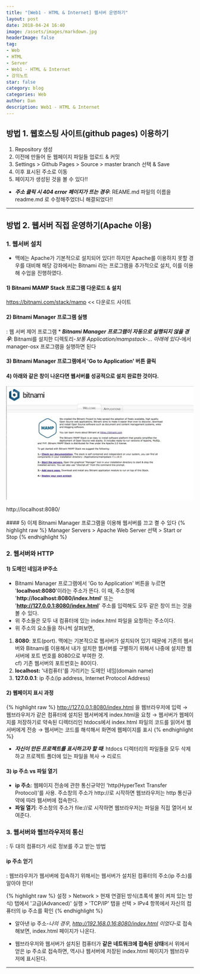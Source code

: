```yaml
---
title: "[Web1 - HTML & Internet] 웹서버 운영하기"
layout: post
date: 2018-04-24 16:40
image: /assets/images/markdown.jpg
headerImage: false
tag:
- Web
- HTML
- Server
- Web1 - HTML & Internet
- 강의노트
star: false
category: blog
categories: Web
author: Dan
description: Web1 - HTML & Internet
---
```


## 방법 1. 웹호스팅 사이트(github pages) 이용하기


1. Repository 생성
2. 이전에 만들어 둔 웹페이지 파일들 업로드 & 커밋
3. Settings > Github Pages > Source > master branch 선택 & Save
4. 이후 표시된 주소로 이동
5. 페이지가 생성된 것을 볼 수 있다!!

* ***주소 클릭 시 404 error 페이지가 뜨는 경우***: REAME.md 파일의 이름을 readme.md 로 수정해주었더니 해결되었다!!

---
## 방법 2. 웹서버 직접 운영하기(Apache 이용)

### 1. 웹서버 설치
* 맥에는 Apache가 기본적으로 설치되어 있다!! 하지만 Apache를 이용하지 못할 경우를 대비해 해당 강좌에서는 Bitnami 라는 프로그램을 추가적으로 설치, 이를 이용해 수업을 진행하였다.

#### 1) Bitnami MAMP Stack 프로그램 다운로드 & 설치
https://bitnami.com/stack/mamp << 다운로드 사이트

#### 2) Bitnami Manager 프로그램 실행
: 웹 서버 제어 프로그램
    * ***Bitnami Manager 프로그램이 자동으로 실행되지 않을 경우***: Bitnami를 설치한 디렉토리-*보통 Application/mampstack-... 아래에 있다*-에서 manager-osx 프로그램을 실행하면 된다<br>

#### 3) Bitnami Manager 프로그램에서 'Go to Application' 버튼 클릭

#### 4) 아래와 같은 창이 나온다면 웹서버를 성공적으로 설치 완료한 것이다.
![Markdowm Image][1]
<figcaption class="caption">http://localhost:8080/</figcaption>

<br>
#### 5) 이제 Bitnami Manager 프로그램을 이용해 웹서버를 끄고 켤 수 있다
{% highlight raw %}
Manager Servers > Apache Web Server 선택 > Start or Stop
{% endhighlight %}


<div class="breaker"></div>

### 2. 웹서버와 HTTP

#### 1) 도메인 네임과 IP주소

* Bitnami Manager 프로그램에서 'Go to Application' 버튼을 누르면 '**localhost:8080**'이라는 주소가 뜬다. 이 때, 주소창에 '**http://localhost:8080/index.html**' 또는 '**http://127.0.0.1:8080/index.html**' 주소를 입력해도 모두 같은 창이 뜨는 것을 볼 수 있다.
* 위 주소들은 모두 내 컴퓨터에 있는 index.html 파일을 요청하는 주소이다.
* 위 주소의 요소들을 하나씩 살펴보면, <br>
1) **8080**: <span class="evidence">포트(port)</span>. 맥에는 기본적으로 웹서버가 설치되어 있기 때문에 기존의 웹서버와 Bitnami를 이용해서 내가 설치한 웹서버를 구별하기 위해서 나중에 설치한 웹서버에 포트 번호를 8080으로 부여한 것.  <br>cf) 기존 웹서버의 포트번호는 80이다.<br>
2) **localhost:** '내컴퓨터'를 가리키는 <span class="evidence">도메인 네임(domain name)</span><br>
3) **127.0.0.1**: <span class="evidence">ip 주소</span>(ip address, Internet Protocol Address)<br>

#### 2) 웹페이지 표시 과정
{% highlight raw %}
http://127.0.0.1:8080/index.html 을 웹브라우저에 입력
→ 웹브라우저가 같은 컴퓨터에 설치된 웹서버에게 index.html을 요청
→ 웹서버가  웹페이지를 저장하기로 약속된 디렉터리인 htdocs에서 index.html 파일의 코드를 읽어서 웹서버에게 전송
→ 웹서버는 코드를 해석해서 화면에 웹페이지를 표시
{% endhighlight %}

* ***자신이 만든 프로젝트를 표시하고자 할 때***: htdocs 디렉터리의 파일들을 모두 삭제하고 프로젝트 폴더에 있는 파일을 복사 → 리로드

#### 3) ip 주소 vs 파일 열기
* **ip 주소**: 웹페이지 전송에 관한 통신규약인 <span class="evidence">'http(HyperText Transfer Protocol)'</span>를 사용. 주소창의 주소가 http://로 시작하면 웹브라우저는 http 통신규약에 따라 웹서버에 접속한다.
* **파일 열기**: 주소창의 주소가 file://로 시작하면 웹브라우저는 파일을 직접 열어서 보여준다.

<div class="breaker"></div>

### 3. 웹서버와 웹브라우저의 통신
: 두 대의 컴퓨터가 서로 정보를 주고 받는 방법<br>

#### ip 주소 얻기
: 웹브라우저가 웹서버에 접속하기 위해서는 웹서버가 설치된 컴퓨터의 주소(ip 주소)를 알아야 한다!<br>

{% highlight raw %}
설정 > Network > 현재 연결된 방식(초록색 불이 켜져 있는 방식) 탭에서 '고급(Advanced)' 실행 > 'TCP/IP' 탭을 선택 > IPv4 항목에서 자신의 컴퓨터의 ip 주소를 확인
{% endhighlight %}

* 알아낸 ip 주소-*나의 경우, http://192.168.0.16:8080/index.html 이었다*-로 접속해보면, index.html 페이지가 나온다.

* 웹브라우저와 웹서버가 설치된 컴퓨터가 **같은 네트워크에 접속된 상태**에서 위에서 얻은 ip 주소로 접속하면, 역시나 웹서버에 저장된 index.html 페이지가 웹브라우저에 표시된다.

---

[1]: /assets/images/스크린샷.jpg
